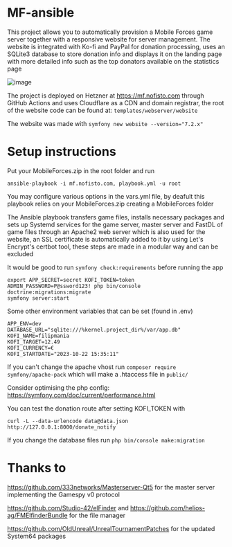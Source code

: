# MF-ansible

This project allows you to automatically provision a Mobile Forces game server together with a responsive website for server management. The website is integrated with Ko-fi and PayPal for donation processing, uses an SQLite3 database to store donation info and displays it on the landing page with more detailed info such as the top donators available on the statistics page

![image](https://github.com/user-attachments/assets/fe2aab4f-1fd9-4e43-916a-09da367a8884)

The project is deployed on Hetzner at https://mf.nofisto.com through GitHub Actions and uses Cloudflare as a CDN and domain registrar, the root of the website code can be found at: `templates/webserver/website`

The website was made with `symfony new website --version="7.2.x"`

# Setup instructions

Put your MobileForces.zip in the root folder and run

`ansible-playbook -i mf.nofisto.com, playbook.yml -u root`

You may configure various options in the vars.yml file, by deafult this playbook relies on your MobileForces.zip creating a MobileForces folder

The Ansible playbook transfers game files, installs necessary packages and sets up Systemd services for the game server, master server and FastDL of game files through an Apache2 web server which is also used for the website, an SSL certificate is automatically added to it by using Let's Encrypt's certbot tool, these steps are made in a modular way and can be excluded

It would be good to run `symfony check:requirements` before running the app

```
export APP_SECRET=secret KOFI_TOKEN=token
ADMIN_PASSWORD=P@ssword123! php bin/console doctrine:migrations:migrate
symfony server:start
```

Some other environment variables that can be set (found in .env)

```
APP_ENV=dev
DATABASE_URL="sqlite:///%kernel.project_dir%/var/app.db"
KOFI_NAME=filipmania
KOFI_TARGET=12.49
KOFI_CURRENCY=€
KOFI_STARTDATE="2023-10-22 15:35:11"
```

If you can't change the apache vhost run `composer require symfony/apache-pack` which will make a .htaccess file in `public/`

Consider optimising the php config: https://symfony.com/doc/current/performance.html

You can test the donation route after setting KOFI_TOKEN with

`curl -L --data-urlencode data@data.json http://127.0.0.1:8000/donate_notify`

If you change the database files run `php bin/console make:migration`

# Thanks to

https://github.com/333networks/Masterserver-Qt5 for the master server implementing the Gamespy v0 protocol

https://github.com/Studio-42/elFinder and https://github.com/helios-ag/FMElfinderBundle for the file manager

https://github.com/OldUnreal/UnrealTournamentPatches for the updated System64 packages
